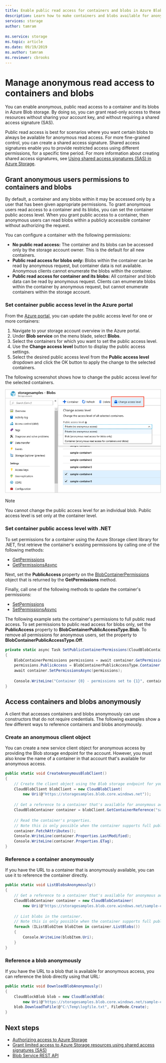 ```yaml
---
title: Enable public read access for containers and blobs in Azure Blob storage | Microsoft Docs
description: Learn how to make containers and blobs available for anonymous access, and how to access them programmatically.
services: storage
author: tamram

ms.service: storage
ms.topic: article
ms.date: 09/19/2019
ms.author: tamram
ms.reviewer: cbrooks
---
```


# Manage anonymous read access to containers and blobs

You can enable anonymous, public read access to a container and its blobs in Azure Blob storage. By doing so, you can grant read-only access to these resources without sharing your account key, and without requiring a shared access signature (SAS).

Public read access is best for scenarios where you want certain blobs to always be available for anonymous read access. For more fine-grained control, you can create a shared access signature. Shared access signatures enable you to provide restricted access using different permissions, for a specific time period. For more information about creating shared access signatures, see [Using shared access signatures (SAS) in Azure Storage](../common/storage-sas-overview.md?toc=%2fazure%2fstorage%2fblobs%2ftoc.json).

## Grant anonymous users permissions to containers and blobs

By default, a container and any blobs within it may be accessed only by a user that has been given appropriate permissions. To grant anonymous users read access to a container and its blobs, you can set the container public access level. When you grant public access to a container, then anonymous users can read blobs within a publicly accessible container without authorizing the request.

You can configure a container with the following permissions:

- **No public read access:** The container and its blobs can be accessed only by the storage account owner. This is the default for all new containers.
- **Public read access for blobs only:** Blobs within the container can be read by anonymous request, but container data is not available. Anonymous clients cannot enumerate the blobs within the container.
- **Public read access for container and its blobs:** All container and blob data can be read by anonymous request. Clients can enumerate blobs within the container by anonymous request, but cannot enumerate containers within the storage account.

### Set container public access level in the Azure portal

From the [Azure portal](https://portal.azure.com), you can update the public access level for one or more containers:

1. Navigate to your storage account overview in the Azure portal.
1. Under **Blob service** on the menu blade, select **Blobs**.
1. Select the containers for which you want to set the public access level.
1. Use the **Change access level** button to display the public access settings.
1. Select the desired public access level from the **Public access level** dropdown and click the OK button to apply the change to the selected containers.

The following screenshot shows how to change the public access level for the selected containers.

![Screenshot showing how to set public access level in the portal](./media/storage-manage-access-to-resources/storage-manage-access-to-resources-0.png)

> [!NOTE]
> You cannot change the public access level for an individual blob. Public access level is set only at the container level.

### Set container public access level with .NET

To set permissions for a container using the Azure Storage client library for .NET, first retrieve the container's existing permissions by calling one of the following methods:

- [GetPermissions](/dotnet/api/microsoft.azure.storage.blob.cloudblobcontainer.getpermissions)
- [GetPermissionsAsync](/dotnet/api/microsoft.azure.storage.blob.cloudblobcontainer.getpermissionsasync)

Next, set the **PublicAccess** property on the [BlobContainerPermissions](/dotnet/api/microsoft.azure.storage.blob.blobcontainerpermissions) object that is returned by the **GetPermissions** method.

Finally, call one of the following methods to update the container's permissions:

- [SetPermissions](/dotnet/api/microsoft.azure.storage.blob.cloudblobcontainer.setpermissions)
- [SetPermissionsAsync](/dotnet/api/microsoft.azure.storage.blob.cloudblobcontainer.setpermissionsasync)

The following example sets the container's permissions to full public read access. To set permissions to public read access for blobs only, set the **PublicAccess** property to **BlobContainerPublicAccessType.Blob**. To remove all permissions for anonymous users, set the property to **BlobContainerPublicAccessType.Off**.

```csharp
private static async Task SetPublicContainerPermissions(CloudBlobContainer container)
{
    BlobContainerPermissions permissions = await container.GetPermissionsAsync();
    permissions.PublicAccess = BlobContainerPublicAccessType.Container;
    await container.SetPermissionsAsync(permissions);

    Console.WriteLine("Container {0} - permissions set to {1}", container.Name, permissions.PublicAccess);
}
```

## Access containers and blobs anonymously

A client that accesses containers and blobs anonymously can use constructors that do not require credentials. The following examples show a few different ways to reference containers and blobs anonymously.

### Create an anonymous client object

You can create a new service client object for anonymous access by providing the Blob storage endpoint for the account. However, you must also know the name of a container in that account that's available for anonymous access.

```csharp
public static void CreateAnonymousBlobClient()
{
    // Create the client object using the Blob storage endpoint for your account.
    CloudBlobClient blobClient = new CloudBlobClient(
        new Uri(@"https://storagesamples.blob.core.windows.net"));

    // Get a reference to a container that's available for anonymous access.
    CloudBlobContainer container = blobClient.GetContainerReference("sample-container");

    // Read the container's properties. 
    // Note this is only possible when the container supports full public read access.
    container.FetchAttributes();
    Console.WriteLine(container.Properties.LastModified);
    Console.WriteLine(container.Properties.ETag);
}
```

### Reference a container anonymously

If you have the URL to a container that is anonymously available, you can use it to reference the container directly.

```csharp
public static void ListBlobsAnonymously()
{
    // Get a reference to a container that's available for anonymous access.
    CloudBlobContainer container = new CloudBlobContainer(
        new Uri(@"https://storagesamples.blob.core.windows.net/sample-container"));

    // List blobs in the container.
    // Note this is only possible when the container supports full public read access.
    foreach (IListBlobItem blobItem in container.ListBlobs())
    {
        Console.WriteLine(blobItem.Uri);
    }
}
```

### Reference a blob anonymously

If you have the URL to a blob that is available for anonymous access, you can reference the blob directly using that URL:

```csharp
public static void DownloadBlobAnonymously()
{
    CloudBlockBlob blob = new CloudBlockBlob(
        new Uri(@"https://storagesamples.blob.core.windows.net/sample-container/logfile.txt"));
    blob.DownloadToFile(@"C:\Temp\logfile.txt", FileMode.Create);
}
```

## Next steps

- [Authorizing access to Azure Storage](../common/storage-auth.md)
- [Grant limited access to Azure Storage resources using shared access signatures (SAS)](../common/storage-sas-overview.md)
- [Blob Service REST API](/rest/api/storageservices/blob-service-rest-api)
